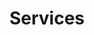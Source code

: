 ---
layout: default
category: services
title: Services
slug: services
image: /images/services/abemedia.png
bottom:
    type: services
    title: Our Services
    class: grey
---
